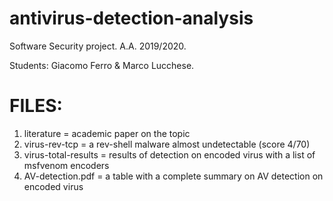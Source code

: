 # antivirus-detection-analysis
Software Security project. A.A. 2019/2020. 

Students:
Giacomo Ferro & Marco Lucchese.

# FILES:
1) literature = academic paper on the topic
2) virus-rev-tcp = a rev-shell malware almost undetectable (score 4/70)
3) virus-total-results = results of detection on encoded virus with a list of msfvenom encoders
4) AV-detection.pdf = a table with a complete summary on AV detection on encoded virus
